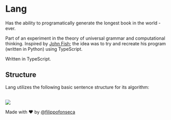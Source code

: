 # Lang

Has the ability to programatically generate the longest book in the world - ever.

Part of an experiment in the theory of universal grammar and computational thinking. Inspired by [John Fish](https://www.github.com/johnafish); the idea was to try and recreate his program (written in Python) using TypeScript.

Written in TypeScript.

## Structure

Lang utilizes the following basic sentence structure for its algorithm:

<br />

<kbd>
<img src="https://i.ibb.co/CtTSt4j/Untitled-Diagram.png" />
</kbd>

<br />

Made with ❤️ by [@filippofonseca](https://www.twitter.com/filippofonseca)
